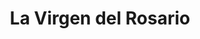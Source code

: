 ---
title: "La Virgen del Rosario"
url: /jose-leon-suarez/la-virgen-del-rosario/
shop: Supermarkt
---